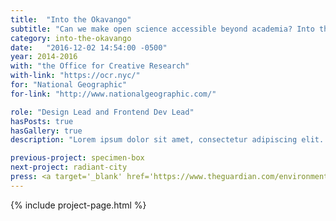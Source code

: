 ```yaml
---
title:  "Into the Okavango"
subtitle: "Can we make open science accessible beyond academia? Into the Okavango turns a field expedition in Botswana into an immersive online experience and a user-friendly API."
category: into-the-okavango
date:   "2016-12-02 14:54:00 -0500"
year: 2014-2016
with: "the Office for Creative Research"
with-link: "https://ocr.nyc/"
for: "National Geographic"
for-link: "http://www.nationalgeographic.com/"

role: "Design Lead and Frontend Dev Lead"
hasPosts: true
hasGallery: true
description: "Lorem ipsum dolor sit amet, consectetur adipiscing elit. Maecenas quis faucibus mauris. Sed justo augue, aliquet lobortis maximus a, dapibus non elit. Etiam quis mi leo. Lorem ipsum dolor sit amet, consectetur adipiscing elit. Integer tristique faucibus purus et commodo. Duis dui nulla, pellentesque sit amet odio vitae, imperdiet imperdiet nulla. Nullam quis accumsan dui."

previous-project: specimen-box
next-project: radiant-city
press: <a target='_blank' href='https://www.theguardian.com/environment/radical-conservation/2015/may/28/expedition-source-okavango-delta'>The Guardian</a>, <a target='_blank' href='http://news.nationalgeographic.com/2015/05/150527-okavango-wilderness-project-delta-africa-wetland/'>National Geographic</a>, <a target='_blank' href='http://theterramarproject.org/thedailycatch/the-internet-of-earth-things-engineering-into-the-okavango/'>The Terramar Project</a>
---
```


{% include project-page.html %}